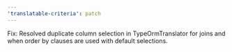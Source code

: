 ```yaml
---
'translatable-criteria': patch
---
```


Fix: Resolved duplicate column selection in TypeOrmTranslator for joins and when order by clauses are used with default selections.
